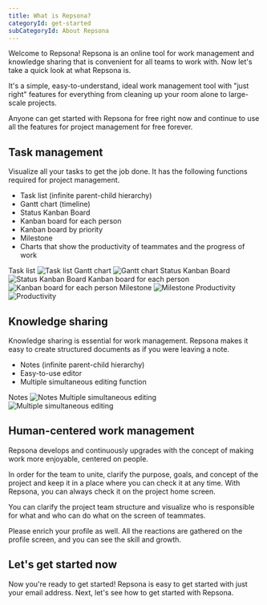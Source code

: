 ```yaml
---
title: What is Repsona?
categoryId: get-started
subCategoryId: About Repsona
---
```


Welcome to Repsona! Repsona is an online tool for work management and knowledge sharing that is convenient for all teams to work with. Now let's take a quick look at what Repsona is.

It's a simple, easy-to-understand, ideal work management tool with "just right" features for everything from cleaning up your room alone to large-scale projects.

Anyone can get started with Repsona for free right now and continue to use all the features for project management for free forever.

## Task management

Visualize all your tasks to get the job done. It has the following functions required for project management.

- Task list (infinite parent-child hierarchy)
- Gantt chart (timeline)
- Status Kanban Board
- Kanban board for each person
- Kanban board by priority
- Milestone
- Charts that show the productivity of teammates and the progress of work

Task list
![Task list](/images/features/en/task-list.webp)
Gantt chart
![Gantt chart](/images/features/en/gantt.webp)
Status Kanban Board
![Status Kanban Board](/images/features/en/status.webp)
Kanban board for each person
![Kanban board for each person](/images/features/en/ball.webp)
Milestone
![Milestone](/images/features/en/milestone.webp)
Productivity
![Productivity](/images/features/en/productivity.webp)

## Knowledge sharing

Knowledge sharing is essential for work management. Repsona makes it easy to create structured documents as if you were leaving a note.

- Notes (infinite parent-child hierarchy)
- Easy-to-use editor
- Multiple simultaneous editing function

Notes
![Notes](/images/features/en/note-list.webp)
Multiple simultaneous editing
![Multiple simultaneous editing](/images/features/en/note-editor.webp)

## Human-centered work management

Repsona develops and continuously upgrades with the concept of making work more enjoyable, centered on people.

In order for the team to unite, clarify the purpose, goals, and concept of the project and keep it in a place where you can check it at any time. With Repsona, you can always check it on the project home screen.

You can clarify the project team structure and visualize who is responsible for what and who can do what on the screen of teammates.

Please enrich your profile as well. All the reactions are gathered on the profile screen, and you can see the skill and growth.

## Let's get started now

Now you're ready to get started! Repsona is easy to get started with just your email address. Next, let's see how to get started with Repsona.
